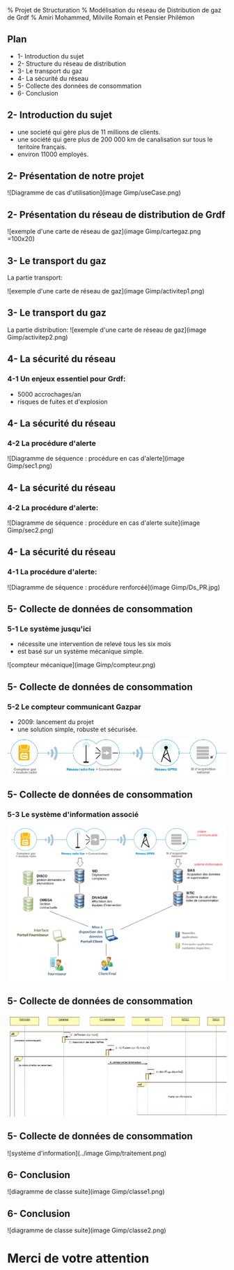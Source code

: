 % Projet de Structuration
% Modélisation du réseau de Distribution de gaz de Grdf
% Amiri Mohammed, Milville Romain et Pensier Philémon 

## Plan
- 1- Introduction du sujet
- 2- Structure du réseau de distribution
- 3- Le transport du gaz
- 4- La sécurité du réseau
- 5- Collecte des données de consommation
- 6- Conclusion

<!-- ## 1- Introduction
Ce projet . -->

## 2- Introduction du sujet
- une societé qui gère plus de 11 millions de clients.
- une société qui gere plus de 200 000 km de canalisation sur tous le teritoire français.
- environ 11000 employés.

## 2- Présentation de notre projet
![Diagramme de cas d'utilisation](image Gimp/useCase.png)

<!-- présenter Grdf en citant ses principales missions 
<!-- Ajouter le use case à cet endroit: qu'est ce que l'on veut modéliser?-->

## 2- Présentation du réseau de distribution de Grdf

![exemple d'une carte de réseau de gaz](image Gimp/cartegaz.png =100x20)

<!--## 3- Le transport et la Sécurité
### 3-1 Le transport-->
## 3- Le transport du gaz
La partie transport:

![exemple d'une carte de réseau de gaz](image Gimp/activitep1.png)

## 3- Le transport du gaz
La partie distribution:
![exemple d'une carte de réseau de gaz](image Gimp/activitep2.png)

## 4- La sécurité du réseau
### 4-1 Un enjeux essentiel pour Grdf:
- 5000 accrochages/an
- risques de fuites et d'explosion

<!--## 3- Le transport et la Sécurité
### 3-2 La sécurité-->
## 4- La sécurité du réseau
### 4-2 La procédure d'alerte
![Diagramme de séquence : procédure en cas d'alerte](image Gimp/sec1.png)

<!--## 3- Le transport et la Sécurité
### 3-2 La sécurité-->
## 4- La sécurité du réseau
### 4-2 La procédure d'alerte:
![Diagramme de séquence : procédure en cas d'alerte suite](image Gimp/sec2.png)

<!--## 3- Le transport et la Sécurité
### 3-2 La sécurité-->
## 4- La sécurité du réseau
### 4-1 La procédure d'alerte:
![Diagramme de séquence : procédure renforcéé](image Gimp/Ds_PR.jpg)

## 5- Collecte de données de consommation
### 5-1 Le système jusqu'ici
<!--Présentation du vieux système de comptage:-->
- nécessite une intervention de relevé tous les six mois
- est basé sur un système mécanique simple.



![compteur mécanique](image Gimp/compteur.png)

## 5- Collecte de données de consommation
### 5-2 Le compteur communicant Gazpar
- 2009\: lancement du projet
- une solution simple, robuste et sécurisée.
 


![chaîne communicante](../Diagramme/chainemodule.png)

## 5- Collecte de données de consommation
### 5-3 Le système d'information associé
![système d'information](../Diagramme/sigazpar.png)

## 5- Collecte de données de consommation
![système d'information](../Diagramme/gazpar_zoom.jpg)

## 5- Collecte de données de consommation
![système d'information](../image Gimp/traitement.png)

## 6- Conclusion
![diagramme de classe suite](image Gimp/classe1.png)

## 6- Conclusion
![diagramme de classe suite](image Gimp/classe2.png)


# Merci de votre attention
